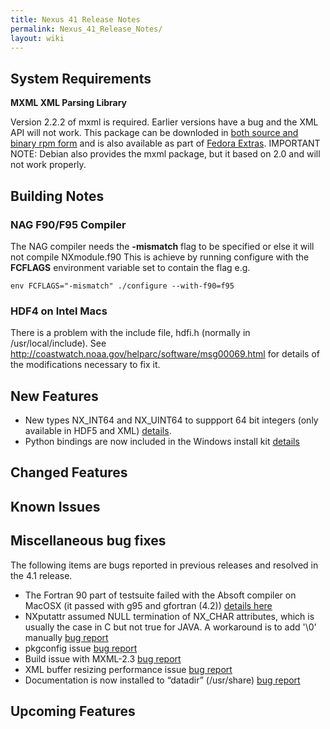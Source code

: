 ```yaml
---
title: Nexus 41 Release Notes
permalink: Nexus_41_Release_Notes/
layout: wiki
---
```


System Requirements
-------------------

**MXML XML Parsing Library**

Version 2.2.2 of mxml is required. Earlier versions have a bug and the
XML API will not work. This package can be downloded in [both source and
binary rpm form](http://www.easysw.com/~mike/mxml/software.php) and is
also available as part of [Fedora
Extras](http://fedoraproject.org/wiki/Extras/UsingExtras). IMPORTANT
NOTE: Debian also provides the mxml package, but it based on 2.0 and
will not work properly.

Building Notes
--------------

### NAG F90/F95 Compiler

The NAG compiler needs the **-mismatch** flag to be specified or else it
will not compile NXmodule.f90 This is achieve by running configure with
the **FCFLAGS** environment variable set to contain the flag e.g.

    env FCFLAGS="-mismatch" ./configure --with-f90=f95

### HDF4 on Intel Macs

There is a problem with the include file, hdfi.h (normally in
/usr/local/include). See
<http://coastwatch.noaa.gov/helparc/software/msg00069.html> for details
of the modifications necessary to fix it.

New Features
------------

-   New types NX\_INT64 and NX\_UINT64 to suppport 64 bit integers (only
    available in HDF5 and XML)
    [details](http://trac.nexusformat.org/code/ticket/87).
-   Python bindings are now included in the Windows install kit
    [details](http://trac.nexusformat.org/code/ticket/86)

Changed Features
----------------

Known Issues
------------

Miscellaneous bug fixes
-----------------------

The following items are bugs reported in previous releases and resolved
in the 4.1 release.

-   The Fortran 90 part of testsuite failed with the Absoft compiler on
    MacOSX (it passed with g95 and gfortran (4.2)) [details
    here](http://trac.nexusformat.org/code/ticket/68)
-   NXputattr assumed NULL termination of NX\_CHAR attributes, which is
    usually the case in C but not true for JAVA. A workaround is to add
    '\\0' manually [bug
    report](http://trac.nexusformat.org/code/ticket/83)
-   pkgconfig issue [bug
    report](http://trac.nexusformat.org/code/ticket/84)
-   Build issue with MXML-2.3 [bug
    report](http://trac.nexusformat.org/code/ticket/91)
-   XML buffer resizing performance issue [bug
    report](http://trac.nexusformat.org/code/ticket/92)
-   Documentation is now installed to “datadir” (/usr/share) [bug
    report](http://trac.nexusformat.org/code/ticket/93)

Upcoming Features
-----------------
